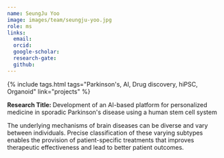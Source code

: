 ```yaml
---
name: SeungJu Yoo
image: images/team/seungju-yoo.jpg
role: ms
links:
  email:
  orcid:
  google-scholar:
  research-gate: 
  github:
---
```


{%
  include tags.html
  tags="Parkinson's, AI, Drug discovery, hiPSC, Organoid"
  link="projects"
%}

<strong>Research Title: </strong> Development of an AI-based platform for personalized medicine in sporadic Parkinson's disease using a human stem cell system

The underlying mechanisms of brain diseases can be diverse and vary between individuals. Precise classification of these varying subtypes enables the provision of patient-specific treatments that improves therapeutic effectiveness and lead to better patient outcomes.
